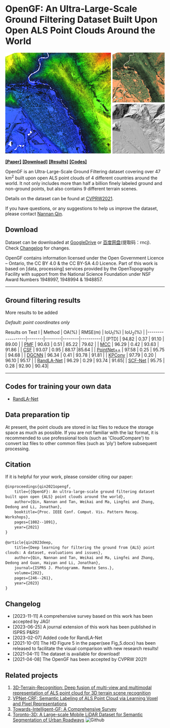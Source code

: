 # OpenGF: An Ultra-Large-Scale Ground Filtering Dataset Built Upon Open ALS Point Clouds Around the World

![Image](Imgs/figexample.png)

[**[Paper]**](https://openaccess.thecvf.com/content/CVPR2021W/EarthVision/html/Qin_OpenGF_An_Ultra-Large-Scale_Ground_Filtering_Dataset_Built_Upon_Open_ALS_CVPRW_2021_paper.html) [**[Download]**](#download) [**[Results]**](#results) [**[Codes]**](#code)

OpenGF is an Ultra-Large-Scale Ground Filtering dataset covering over 47 km<sup>2</sup> built upon open ALS point clouds of 4 different countries around the world. It not only includes more than half a billion finely labeled ground and non-ground points, but also contains 9 different terrain scenes. <br />

Details on the dataset can be found at [CVPRW2021](https://openaccess.thecvf.com/content/CVPR2021W/EarthVision/html/Qin_OpenGF_An_Ultra-Large-Scale_Ground_Filtering_Dataset_Built_Upon_Open_ALS_CVPRW_2021_paper.html). <br />

If you have questions, or any suggestions to help us improve the dataset, please contact [Nannan Qin](mailto:nnqin@nuist.edu.cn).

## <a name="download"></a> Download

Dataset can be downloaded at [GoogleDrive](https://drive.google.com/drive/folders/1ud3fuiaNGHBiTVmIg36mrDarz-zzCzID?usp=sharing) or [百度网盘](https://pan.baidu.com/s/1WWDfyXoZWJP32nXfWDrvWQ)(提取码：rncj). Check [Changelog](#changelog) for changes. <br />

OpenGF contains information licensed under the Open Government Licence – Ontario, the CC BY 4.0 & the CC BY-SA 4.0 Licence. Part of this work is based on [data, processing] services provided by the OpenTopography Facility with support from the National Science Foundation under NSF Award Numbers 1948997, 1948994 & 1948857.

---
## <a name="results"></a> Ground filtering results 

More results to be added

*Default: point coordinates only*

Results on Test I
| Method          | OA(%)    | RMSE(m) | IoU<sub>1</sub>(%)   | IoU<sub>2</sub>(%)    | 
|------------------|--------|--------|--------|----------|
| [PTD]       |  94.82 | 0.37 | 91.10 |  89.00    |
| [PMF](https://pdal.io)       |  90.63 |  0.51 |  85.22 |  79.62   | 
| [MCC](http://sourceforge.net/projects/mccLiDAR/develop)      | 96.29 | 0.42 | 93.63 |  91.86   | 
| [CSF](https://www.cloudcompare.org)        | 93.07 | 0.95 |  88.17 |85.64   | 
| [PointNet++](https://github.com/intel-isl/Open3D-PointNet2-Semantic3D) |  97.58 |  0.25 | 95.75 | 94.68    | 
| [DGCNN](https://github.com/AnTao97/dgcnn.pytorch) |  96.34 |  0.41 | 93.78 | 91.81    | 
| [KPConv](https://github.com/HuguesTHOMAS/KPConv) | 97.79 |  0.20 | 96.10 |  95.17 | 
| [RandLA-Net](https://github.com/QingyongHu/RandLA-Net) |  96.29 | 0.29 | 93.74  |  91.65| 
| [SCF-Net](https://github.com/leofansq/SCF-Net) |  95.75 | 0.28 |  92.90 |  90.43| 



---
## <a name="code"></a> Codes for training your own data
* [RandLA-Net](https://github.com/WeikaiTan/RandLA-Net.git)

## <a name="tip"></a> Data preparation tip
At present, the point clouds are stored in laz files to reduce the storage space as much as possible. If you are not familiar with the laz format, it is recommended to use professional tools (such as 'CloudCompare') to convert laz files to other common files (such as 'ply') before subsequent processing.


## Citation

If it is helpful for your work, please consider citing our paper:

    @inproceedings{qin2021opengf,
        title={{OpenGF}: An ultra-large-scale ground filtering dataset built upon open {ALS} point clouds around the world},
        author={Qin, Nannan and Tan, Weikai and Ma, Lingfei and Zhang, Dedong and Li, Jonathan},
        booktitle={Proc. IEEE Conf. Comput. Vis. Pattern Recog. Workshops},
        pages={1082--1091},
        year={2021}
    }

    @article{qin2023deep,
        title={Deep learning for filtering the ground from {ALS} point clouds: A dataset, evaluations and issues},
        author={Qin, Nannan and Tan, Weikai and Ma, Lingfei and Zhang, Dedong and Guan, Haiyan and Li, Jonathan},
        journal={ISPRS J. Photogramm. Remote Sens.},
        volume={202},
        pages={246--261},
        year={2023}
    }    


## <a name="changelog"></a> Changelog
* [2023-11-11] A comprehensive survey based on this work has been accepted by JAG! 
* [2023-06-25] A journal extension of this work has been published in ISPRS P&RS! 
* [2023-02-07] Added code for RandLA-Net
* [2021-10-01] The HD Figure 5 in the paper(see Fig_5.docx) has been released to facilitate the visual comparison with new research results!
* [2021-04-11] The dataset is available for download!
* [2021-04-08] The OpenGF has been accepted by CVPRW 2021!

## Related projects
1. [3D-Terrain-Recognition: Deep fusion of multi-view and multimodal representation of ALS point cloud for 3D terrain scene recognition](https://github.com/Nathan-UW/3D-Terrain-Recognition) 
2. [VPNet-CRF: Semantic Labeling of ALS Point Cloud via Learning Voxel and Pixel Representations](https://github.com/Nathan-UW/VPNet)
3. [Towards-Intelligent-GF: A Comprehensive Survey](https://github.com/Nathan-UW/Towards-Intelligent-GF)
4. [Toronto-3D: A Large-scale Mobile LiDAR Dataset for Semantic Segmentation of Urban Roadways](https://github.com/WeikaiTan/Toronto-3D) ![Github](https://img.shields.io/github/stars/WeikaiTan/Toronto-3D.svg?style=flat&label=Star)

